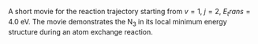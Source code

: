 A short movie for the reaction trajectory starting from $`v=1`$, $j=2$, $E_trans=4.0$ eV. 
The movie demonstrates the N$_3$ in its local minimum energy structure during an atom exchange reaction.
